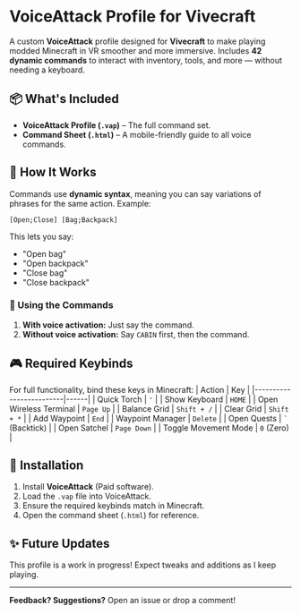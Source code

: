 # VoiceAttack Profile for Vivecraft

A custom **VoiceAttack** profile designed for **Vivecraft** to make playing modded Minecraft in VR smoother and more immersive. Includes **42 dynamic commands** to interact with inventory, tools, and more — without needing a keyboard.

## 📦 What's Included
- **VoiceAttack Profile (`.vap`)** – The full command set.
- **Command Sheet (`.html`)** – A mobile-friendly guide to all voice commands.

## 🎤 How It Works
Commands use **dynamic syntax**, meaning you can say variations of phrases for the same action. Example:
```
[Open;Close] [Bag;Backpack]
```
This lets you say:
- "Open bag"
- "Open backpack"
- "Close bag"
- "Close backpack"

### 🔹 Using the Commands
1. **With voice activation:** Just say the command.
2. **Without voice activation:** Say `CABIN` first, then the command.

## 🎮 Required Keybinds
For full functionality, bind these keys in Minecraft:
| Action                  | Key  |
|-------------------------|------|
| Quick Torch            | `'`  |
| Show Keyboard          | `HOME` |
| Open Wireless Terminal | `Page Up` |
| Balance Grid           | `Shift + /` |
| Clear Grid             | `Shift + *` |
| Add Waypoint           | `End` |
| Waypoint Manager       | `Delete` |
| Open Quests            | `` ` `` (Backtick) |
| Open Satchel           | `Page Down` |
| Toggle Movement Mode   | `0` (Zero) |

## 🚀 Installation
1. Install **VoiceAttack** (Paid software).
2. Load the `.vap` file into VoiceAttack.
3. Ensure the required keybinds match in Minecraft.
4. Open the command sheet (`.html`) for reference.

## ✨ Future Updates
This profile is a work in progress! Expect tweaks and additions as I keep playing.

---

**Feedback? Suggestions?** Open an issue or drop a comment!
